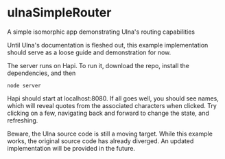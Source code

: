 # ulnaSimpleRouter
A simple isomorphic app demonstrating Ulna's routing capabilities

Until Ulna's documentation is fleshed out, this example implementation should serve as a loose guide and demonstration for now.

The server runs on Hapi. To run it, download the repo, install the dependencies, and then

    node server
  
Hapi should start at localhost:8080. If all goes well, you should see names, which will reveal quotes from the associated characters when clicked. Try clicking on a few, navigating back and forward to change the state, and refreshing.

Beware, the Ulna source code is still a moving target. While this example works, the original source code has already diverged. An updated implementation will be provided in the future.
